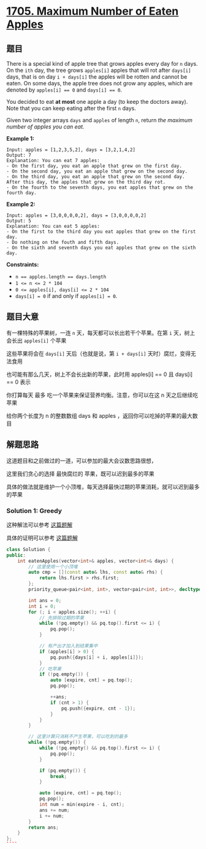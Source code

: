 # [1705. Maximum Number of Eaten Apples](https://leetcode.com/problems/maximum-number-of-eaten-apples/)

## 题目

There is a special kind of apple tree that grows apples every day for `n` days. On the `ith` day, the tree grows `apples[i]` apples that will rot after `days[i]` days, that is on day `i + days[i]` the apples will be rotten and cannot be eaten. On some days, the apple tree does not grow any apples, which are denoted by `apples[i] == 0` and `days[i] == 0`.

You decided to eat **at most** one apple a day (to keep the doctors away). Note that you can keep eating after the first `n` days.

Given two integer arrays `days` and `apples` of length `n`, return *the maximum number of apples you can eat.*

 

**Example 1:**

```
Input: apples = [1,2,3,5,2], days = [3,2,1,4,2]
Output: 7
Explanation: You can eat 7 apples:
- On the first day, you eat an apple that grew on the first day.
- On the second day, you eat an apple that grew on the second day.
- On the third day, you eat an apple that grew on the second day. After this day, the apples that grew on the third day rot.
- On the fourth to the seventh days, you eat apples that grew on the fourth day.
```

**Example 2:**

```
Input: apples = [3,0,0,0,0,2], days = [3,0,0,0,0,2]
Output: 5
Explanation: You can eat 5 apples:
- On the first to the third day you eat apples that grew on the first day.
- Do nothing on the fouth and fifth days.
- On the sixth and seventh days you eat apples that grew on the sixth day.
```

 

**Constraints:**

- `n == apples.length == days.length`
- `1 <= n <= 2 * 104`
- `0 <= apples[i], days[i] <= 2 * 104`
- `days[i] = 0` if and only if `apples[i] = 0`.

## 题目大意

有一棵特殊的苹果树，一连 `n` 天，每天都可以长出若干个苹果。在第 `i` 天，树上会长出 `apples[i]` 个苹果

这些苹果将会在  `days[i]` 天后（也就是说，第 `i + days[i]` 天时）腐烂，变得无法食用

也可能有那么几天，树上不会长出新的苹果，此时用  apples[i] == 0 且 days[i] == 0 表示

你打算每天 最多 吃一个苹果来保证营养均衡。注意，你可以在这 n 天之后继续吃苹果

给你两个长度为 n 的整数数组 days 和 apples ，返回你可以吃掉的苹果的最大数目

## 解题思路

这道题目和之前做过的一道，可以参加的最大会议数思路很想，

这里我们贪心的选择 最快腐烂的 苹果，既可以迟到最多的苹果

具体的做法就是维护一个小顶堆，每天选择最快过期的苹果消耗，就可以迟到最多的苹果

### Solution 1: Greedy

这种解法可以参考 [这篇题解](https://books.halfrost.com/leetcode/ChapterFour/1700~1799/1705.Maximum-Number-of-Eaten-Apples/)

具体的证明可以参考 [这篇题解](https://leetcode.cn/problems/maximum-number-of-eaten-apples/solution/gong-shui-san-xie-noxiang-xin-ke-xue-xi-hfdy0/)

`````c++
class Solution {
public:
    int eatenApples(vector<int>& apples, vector<int>& days) {
        // 这里使用一个小顶堆
        auto cmp = [](const auto& lhs, const auto& rhs) {
            return lhs.first > rhs.first;
        };
        priority_queue<pair<int, int>, vector<pair<int, int>>, decltype(cmp)> pq(cmp);

        int ans = 0;
        int i = 0;
        for (; i < apples.size(); ++i) {
            // 先排除过期的苹果
            while (!pq.empty() && pq.top().first <= i) {
                pq.pop();
            }

            // 有产出才加入到结果集中
            if (apples[i] > 0) {
                pq.push({days[i] + i, apples[i]});
            }
            // 吃苹果
            if (!pq.empty()) {
                auto [expire, cnt] = pq.top();
                pq.pop();

                ++ans;
                if (cnt > 1) {
                    pq.push({expire, cnt - 1});
                }
            }
        }

        // 这里计算只消耗不产生苹果，可以吃到的最多
        while (!pq.empty()) {
            while (!pq.empty() && pq.top().first <= i) {
                pq.pop();
            }

            if (pq.empty()) {
                break;
            }

            auto [expire, cnt] = pq.top();
            pq.pop();
            int num = min(expire - i, cnt);
            ans += num;
            i += num;
        }
        return ans;
    }
};
````
